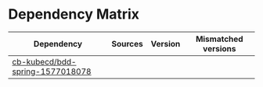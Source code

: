 # Dependency Matrix

Dependency | Sources | Version | Mismatched versions
---------- | ------- | ------- | -------------------
[cb-kubecd/bdd-spring-1577018078](https://github.com/cb-kubecd/bdd-spring-1577018078.git) |  | []() | 
